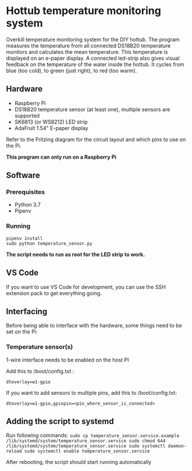 # Hottub temperature monitoring system

Overkill temperature monitoring system for the DIY hottub. The program measures the temperature from all connected DS18B20 temperature monitors and calculates the mean temperature. This temperature is displayed on an e-paper display. A connected led-strip also gives visual feedback on the temperature of the water inside the hottub. It cycles from blue (too cold), to green (just right), to red (too warm).

## Hardware

- Raspberry Pi
- DS18B20 temperature sensor (at least one), multiple sensors are supported
- SK6813 (or WS8212) LED strip
- AdaFruit 1.54" E-paper display

Refer to the Fritzing diagram for the circuit layout and which pins to use on the Pi.

**This program can only run on a Raspberry Pi**

## Software

### Prerequisites
- Python 3.7
- Pipenv

### Running


```
pipenv install
sudo python temperature_sensor.py
```
**The script needs to run as root for the LED strip to work.**

## VS Code

If you want to use VS Code for development, you can use the SSH extension pack to get everything going.

## Interfacing
Before being able to interface with the hardware, some things need to be set on the Pi:

### Temperature sensor(s)
1-wire interface needs to be enabled on the host PI

Add this to /boot/config.txt :

`dtoverlay=w1-gpio`

If you want to add sensors to multiple pins, add this to /boot/config.txt:

`dtoverlay=w1-gpio,gpiopin=<pin_where_sensor_is_connected>`

## Adding the script to systemd

Run following commands:
``
sudo cp temperature_sensor.service.example /lib/systemd/system/temperature_sensor.service
sudo chmod 644 /lib/systemd/system/temperature_sensor.service
sudo systemctl daemon-reload
sudo systemctl enable temperature_sensor.service
``

After rebooting, the script should start running automatically

 